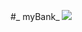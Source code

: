 #_ myBank_
![](https://www.thebalance.com/thmb/QKdak2jvsD1uGh9AxoLvJ9WViAw=/1043x1006/filters:fill(auto,1)/Credit-Card-Bank-Account-by-lvcandy-Getty-488389053-56a1c27c5f9b58b7d0c25749.jpg)
